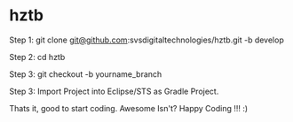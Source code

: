 # hztb

Step 1: git clone git@github.com:svsdigitaltechnologies/hztb.git -b develop

Step 2: cd hztb

Step 3: git checkout -b yourname_branch

Step 3: Import Project into Eclipse/STS as Gradle Project.

Thats it, good to start coding. Awesome Isn't? Happy Coding !!! :)
